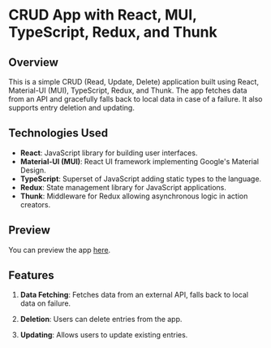 # CRUD App with React, MUI, TypeScript, Redux, and Thunk

## Overview

This is a simple CRUD (Read, Update, Delete) application built using React, Material-UI (MUI), TypeScript, Redux, and Thunk. The app fetches data from an API and gracefully falls back to local data in case of a failure. It also supports entry deletion and updating.

## Technologies Used

- **React**: JavaScript library for building user interfaces.
- **Material-UI (MUI)**: React UI framework implementing Google's Material Design.
- **TypeScript**: Superset of JavaScript adding static types to the language.
- **Redux**: State management library for JavaScript applications.
- **Thunk**: Middleware for Redux allowing asynchronous logic in action creators.

## Preview

You can preview the app [here](https://crud-rtk-ts.vercel.app).

## Features

1. **Data Fetching**: Fetches data from an external API, falls back to local data on failure.

3. **Deletion**: Users can delete entries from the app.

4. **Updating**: Allows users to update existing entries.
